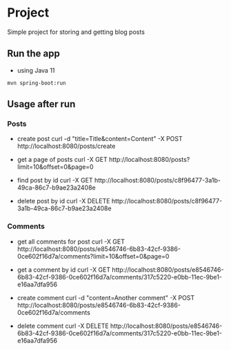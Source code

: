 # Project
Simple project for storing and getting blog posts

## Run the app
- using Java 11
```shell script
mvn spring-boot:run
```

## Usage after run
### Posts
- create post
curl -d "title=Title&content=Content" -X POST http://localhost:8080/posts/create

- get a page of posts
curl -X GET http://localhost:8080/posts?limit=10&offset=0&page=0

- find post by id
curl -X GET http://localhost:8080/posts/c8f96477-3a1b-49ca-86c7-b9ae23a2408e

- delete post by id
curl -X DELETE http://localhost:8080/posts/c8f96477-3a1b-49ca-86c7-b9ae23a2408e

### Comments
- get all comments for post
curl -X GET http://localhost:8080/posts/e8546746-6b83-42cf-9386-0ce602f16d7a/comments?limit=10&offset=0&page=0

- get a comment by id
curl -X GET http://localhost:8080/posts/e8546746-6b83-42cf-9386-0ce602f16d7a/comments/317c5220-e0bb-11ec-9be1-e16aa7dfa956

- create comment
curl -d "content=Another comment" -X POST http://localhost:8080/posts/e8546746-6b83-42cf-9386-0ce602f16d7a/comments

- delete comment
curl -X DELETE http://localhost:8080/posts/e8546746-6b83-42cf-9386-0ce602f16d7a/comments/317c5220-e0bb-11ec-9be1-e16aa7dfa956
